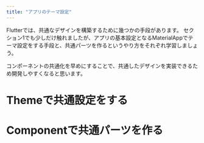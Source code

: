 ```yaml
---
title: "アプリのテーマ設定"
---
```


Flutterでは、共通なデザインを構築するために幾つかの手段があります。
セクション1でも少しだけ触れましたが、アプリの基本設定となるMaterialAppでテーマ設定をする手段と、共通パーツを作るというやり方をそれぞれ学習しましょう。

コンポーネントの共通化を早めにすることで、共通したデザインを実装できるため開発しやすくなると思います。

# Themeで共通設定をする

# Componentで共通パーツを作る

